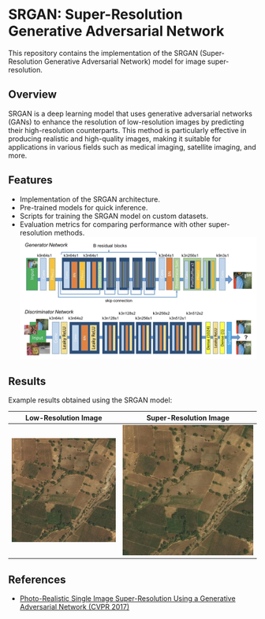 # SRGAN: Super-Resolution Generative Adversarial Network

This repository contains the implementation of the SRGAN (Super-Resolution Generative Adversarial Network) model for image super-resolution.

## Overview

SRGAN is a deep learning model that uses generative adversarial networks (GANs) to enhance the resolution of low-resolution images by predicting their high-resolution counterparts. This method is particularly effective in producing realistic and high-quality images, making it suitable for applications in various fields such as medical imaging, satellite imaging, and more.

## Features

- Implementation of the SRGAN architecture.
- Pre-trained models for quick inference.
- Scripts for training the SRGAN model on custom datasets.
- Evaluation metrics for comparing performance with other super-resolution methods.
![SRGAN Architecture](image/srgan_架構.PNG)

## Results

Example results obtained using the SRGAN model:

| Low-Resolution Image | Super-Resolution Image | 
|----------------------|------------------------|
| ![LR](image/srcnn_lr.jpg) | ![SR](image/srgan_sr.jpg) | 

## References

- [Photo-Realistic Single Image Super-Resolution Using a Generative Adversarial Network (CVPR 2017)](https://arxiv.org/abs/1609.04802)



